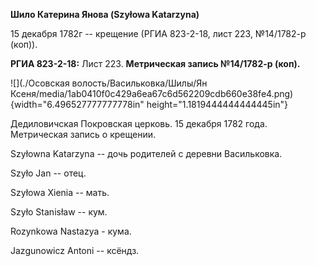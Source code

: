 **Шило Катерина Янова (Szyłowa Katarzyna)**

15 декабря 1782г -- крещение (РГИА 823-2-18, лист 223, №14/1782-р
(коп)).

**РГИА 823-2-18:** Лист 223. **Метрическая запись №14/1782-р (коп).**

![](./Осовская волость/Васильковка/Шилы/Ян Ксеня/media/1ab0410f0c429a6ea67c6d562209cdb660e38fe4.png){width="6.496527777777778in"
height="1.1819444444444445in"}

Дедиловичская Покровская церковь. 15 декабря 1782 года. Метрическая
запись о крещении.

Szyłowna Katarzyna -- дочь родителей с деревни Васильковка.

Szyło Jan -- отец.

Szyłowa Xienia -- мать.

Szyło Stanisław -- кум.

Rozynkowa Nastazya - кума.

Jazgunowicz Antoni -- ксёндз.
